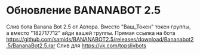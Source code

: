# Обновление BANANABOT 2.5
Слив бота Banana Bot 2.5 от Автора.
Вместо "Ваш_Токен" токен группы, а вместо "182717712" айди вашей группы.
Прямая ссылка на бота https://github.com/samids/BANANABOT2.5/releases/download/Bananabot2.5/BananaBot2.5.rar
Слив для https://vk.com/topslivbots
